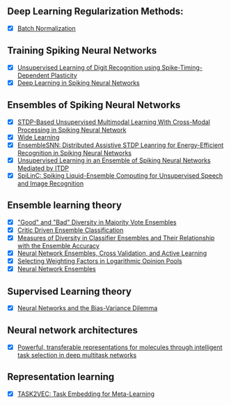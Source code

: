 ## Deep Learning Regularization Methods:

* [x] [Batch Normalization](batch_norm.md)

## Training Spiking Neural Networks

* [x] [Unsupervised Learning of Digit Recognition using Spike-Timing-Dependent Plasticity](unsup_stdp_excit_inhib_population_training.md)
* [x] [Deep Learning in Spiking Neural Networks](snn_survey_deep_architecture_learning.md)

## Ensembles of Spiking Neural Networks

* [x] [STDP-Based Unsupervised Multimodal Learning With Cross-Modal Processing in Spiking Neural Network](snn_ensemble_multi_modal_application.md)
* [x] [Wide Learning](snn_ensemble_wide_learning.md)
* [x] [EnsembleSNN: Distributed Assistive STDP Leanring for Energy-Efficient Recognition in Spiking Neural Networks](snn_ensemble_EnsembleSNN.md)
* [x] [Unsupervised Learning in an Ensemble of Spiking Neural Networks Mediated by ITDP](snn_ensemble_itdp_ensemble.md)
* [x] [SpiLinC: Spiking Liquid-Ensemble Computing for Unsupervised Speech and Image Recognition](snn_ensemble_SpiLinC.md)

## Ensemble learning theory

* [x] ["Good" and "Bad" Diversity in Majority Vote Ensembles](good_bad_diversity_measured_brown_kuncheva.md)
* [x] [Critic Driven Ensemble Classification](miller_yan_crtic_driven_ens.md)
* [x] [Measures of Diversity in Classifier Ensembles and Their Relationship with the Ensemble Accuracy](measures_div_effect_on_acc_kuncheva_whitaker.md)
* [x] [Neural Network Ensembles, Cross Validation, and Active Learning](Krogh_Vedelsby_nn_ens_cross_val_act_learning.md)
* [x] [Selecting Weighting Factors in Logarithmic Opinion Pools](heskes_log_opinion_pools.md)
* [x] [Neural Network Ensembles](hansen_nn_ensembles.md)

## Supervised Learning theory

* [x] [Neural Networks and the Bias-Variance Dilemma](bias_var_dilemma_geman.md)

## Neural network architectures

* [x] [Powerful, transferable representations for molecules through intelligent task selection in deep multitask networks](weave_set2set_clyde.md)

## Representation learning

* [x] [TASK2VEC: Task Embedding for Meta-Learning](task2vec.md)
